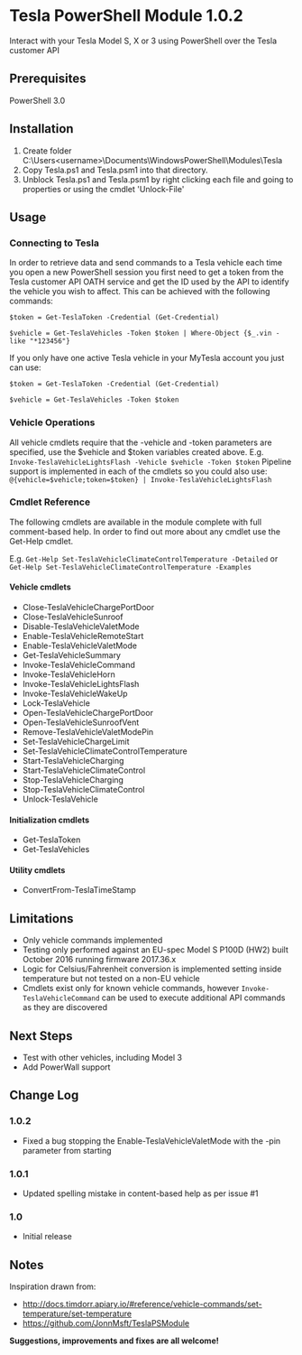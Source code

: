# Tesla PowerShell Module 1.0.2
Interact with your Tesla Model S, X or 3 using PowerShell over the Tesla customer API

## Prerequisites
PowerShell 3.0



## Installation
1. Create folder C:\Users\<username>\Documents\WindowsPowerShell\Modules\Tesla
2. Copy Tesla.ps1 and Tesla.psm1 into that directory.
3. Unblock Tesla.ps1 and Tesla.psm1 by right clicking each file and going to properties or using the cmdlet 'Unlock-File'



## Usage
### Connecting to Tesla
In order to retrieve data and send commands to a Tesla vehicle each time you open a new PowerShell session you first need to get a token from the Tesla customer API OATH service and get the ID used by the API to identify the vehicle you wish to affect.  This can be achieved with the following commands:

`$token = Get-TeslaToken -Credential (Get-Credential)`

`$vehicle = Get-TeslaVehicles -Token $token | Where-Object {$_.vin -like "*123456"}`


If you only have one active Tesla vehicle in your MyTesla account you just can use:

`$token = Get-TeslaToken -Credential (Get-Credential)`

`$vehicle = Get-TeslaVehicles -Token $token`


### Vehicle Operations
All vehicle cmdlets require that the -vehicle and -token parameters are specified, use the $vehicle and $token variables created above.  E.g. `Invoke-TeslaVehicleLightsFlash -Vehicle $vehicle -Token $token`
Pipeline support is implemented in each of the cmdlets so you could also use:
`@{vehicle=$vehicle;token=$token} | Invoke-TeslaVehicleLightsFlash`


### Cmdlet Reference
The following cmdlets are available in the module complete with full comment-based help.  In order to find out more about any cmdlet use the Get-Help cmdlet.

E.g. `Get-Help Set-TeslaVehicleClimateControlTemperature -Detailed` or `Get-Help Set-TeslaVehicleClimateControlTemperature -Examples`


#### Vehicle cmdlets
* Close-TeslaVehicleChargePortDoor
* Close-TeslaVehicleSunroof
* Disable-TeslaVehicleValetMode
* Enable-TeslaVehicleRemoteStart
* Enable-TeslaVehicleValetMode
* Get-TeslaVehicleSummary
* Invoke-TeslaVehicleCommand
* Invoke-TeslaVehicleHorn
* Invoke-TeslaVehicleLightsFlash
* Invoke-TeslaVehicleWakeUp
* Lock-TeslaVehicle
* Open-TeslaVehicleChargePortDoor
* Open-TeslaVehicleSunroofVent
* Remove-TeslaVehicleValetModePin
* Set-TeslaVehicleChargeLimit
* Set-TeslaVehicleClimateControlTemperature
* Start-TeslaVehicleCharging
* Start-TeslaVehicleClimateControl
* Stop-TeslaVehicleCharging
* Stop-TeslaVehicleClimateControl
* Unlock-TeslaVehicle

#### Initialization cmdlets
* Get-TeslaToken
* Get-TeslaVehicles

#### Utility cmdlets
* ConvertFrom-TeslaTimeStamp



## Limitations
* Only vehicle commands implemented
* Testing only performed against an EU-spec Model S P100D (HW2) built October 2016 running firmware 2017.36.x
* Logic for Celsius/Fahrenheit conversion is implemented setting inside temperature but not tested on a non-EU vehicle
* Cmdlets exist only for known vehicle commands, however `Invoke-TeslaVehicleCommand` can be used to execute additional API commands as they are discovered



## Next Steps
* Test with other vehicles, including Model 3
* Add PowerWall support



## Change Log
### 1.0.2
* Fixed a bug stopping the Enable-TeslaVehicleValetMode with the -pin parameter from starting

### 1.0.1
* Updated spelling mistake in content-based help as per issue #1

### 1.0
* Initial release



## Notes
Inspiration drawn from:
* http://docs.timdorr.apiary.io/#reference/vehicle-commands/set-temperature/set-temperature
* https://github.com/JonnMsft/TeslaPSModule

**Suggestions, improvements and fixes are all welcome!**
